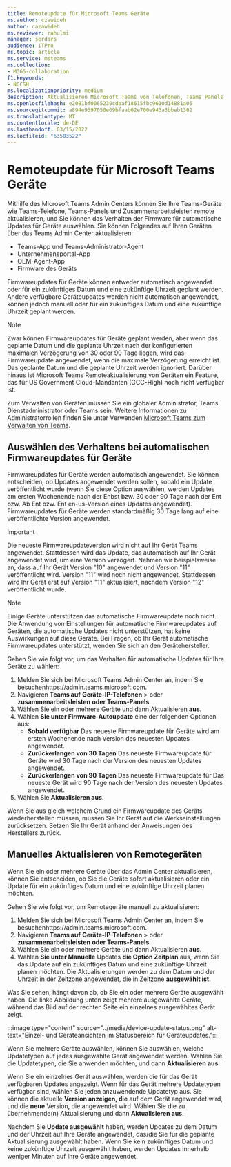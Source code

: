 ```yaml
---
title: Remoteupdate für Microsoft Teams Geräte
ms.author: czawideh
author: cazawideh
ms.reviewer: rahulmi
manager: serdars
audience: ITPro
ms.topic: article
ms.service: msteams
ms.collection:
- M365-collaboration
f1.keywords:
- NOCSH
ms.localizationpriority: medium
description: Aktualisieren Microsoft Teams von Telefonen, Teams Panels und Zusammenarbeitsleisten remote über Teams Admin Center
ms.openlocfilehash: e2081bf0065230cdaaf18615fbc9610d14881a05
ms.sourcegitcommit: a894e9397050e09bfaab02e700e943a3bbeb1302
ms.translationtype: MT
ms.contentlocale: de-DE
ms.lasthandoff: 03/15/2022
ms.locfileid: "63503522"
---
```

# <a name="update-microsoft-teams-devices-remotely"></a>Remoteupdate für Microsoft Teams Geräte

Mithilfe des Microsoft Teams Admin Centers können Sie Ihre Teams-Geräte wie Teams-Telefone, Teams-Panels und Zusammenarbeitsleisten remote aktualisieren, und Sie können das Verhalten der Firmware für automatische Updates für Geräte auswählen. Sie können Folgendes auf Ihren Geräten über das Teams Admin Center aktualisieren:

- Teams-App und Teams-Administrator-Agent
- Unternehmensportal-App
- OEM-Agent-App
- Firmware des Geräts

Firmwareupdates für Geräte können entweder automatisch angewendet oder für ein zukünftiges Datum und eine zukünftige Uhrzeit geplant werden. Andere verfügbare Geräteupdates werden nicht automatisch angewendet, können jedoch manuell oder für ein zukünftiges Datum und eine zukünftige Uhrzeit geplant werden.

> [!NOTE]
> Zwar können Firmwareupdates für Geräte geplant werden, aber wenn das geplante Datum und die geplante Uhrzeit nach der konfigurierten maximalen Verzögerung von 30 oder 90 Tage liegen, wird das Firmwareupdate angewendet, wenn die maximale Verzögerung erreicht ist. Das geplante Datum und die geplante Uhrzeit werden ignoriert. Darüber hinaus ist Microsoft Teams Remoteaktualisierung von Geräten ein Feature, das für US Government Cloud-Mandanten (GCC-High) noch nicht verfügbar ist.

Zum Verwalten von Geräten müssen Sie ein globaler Administrator, Teams Dienstadministrator oder Teams sein. Weitere Informationen zu Administratorrollen finden Sie unter Verwenden [Microsoft Teams zum Verwalten von Teams](../using-admin-roles.md).

## <a name="choose-automatic-device-firmware-update-behavior"></a>Auswählen des Verhaltens bei automatischen Firmwareupdates für Geräte

Firmwareupdates für Geräte werden automatisch angewendet. Sie können entscheiden, ob Updates angewendet werden sollen, sobald ein Update veröffentlicht wurde (wenn Sie diese Option auswählen, werden Updates am ersten Wochenende nach der Enbst bzw. 30 oder 90 Tage nach der Ent bzw. Ab Ent bzw. Ent en-us-Version eines Updates angewendet). Firmwareupdates für Geräte werden standardmäßig 30 Tage lang auf eine veröffentlichte Version angewendet.

> [!IMPORTANT]
> Die neueste Firmwareupdateversion wird nicht auf Ihr Gerät Teams angewendet. Stattdessen wird das Update, das automatisch auf Ihr Gerät angewendet wird, um eine Version verzögert. Nehmen wir beispielsweise an, dass auf Ihr Gerät Version "10" angewendet und Version "11" veröffentlicht wird. Version "11" wird noch nicht angewendet. Stattdessen wird Ihr Gerät erst auf Version "11" aktualisiert, nachdem Version "12" veröffentlicht wurde.

> [!NOTE]
> Einige Geräte unterstützen das automatische Firmwareupdate noch nicht. Die Anwendung von Einstellungen für automatische Firmwareupdates auf Geräten, die automatische Updates nicht unterstützen, hat keine Auswirkungen auf diese Geräte. Bei Fragen, ob Ihr Gerät automatische Firmwareupdates unterstützt, wenden Sie sich an den Gerätehersteller.

Gehen Sie wie folgt vor, um das Verhalten für automatische Updates für Ihre Geräte zu wählen:

1. Melden Sie sich bei Microsoft Teams Admin Center an, indem Sie besuchenhttps://admin.teams.microsoft.com.
2. Navigieren **Teams auf** **Geräte-IP-Telefonen** >  oder **zusammenarbeitsleisten** **oder Teams-Panels**.
3. Wählen Sie ein oder mehrere Geräte und dann Aktualisieren **aus**.
4. Wählen **Sie unter Firmware-Autoupdate** eine der folgenden Optionen aus:
    - **Sobald verfügbar** Das neueste Firmwareupdate für Geräte wird am ersten Wochenende nach Version des neuesten Updates angewendet.
    - **Zurückerlangen von 30 Tagen** Das neueste Firmwareupdate für Geräte wird 30 Tage nach der  Version des neuesten Updates angewendet.
    - **Zurückerlangen von 90 Tagen** Das neueste Firmwareupdate für Das neueste Gerät wird 90 Tage nach der Version des neuesten Updates angewendet.
5. Wählen Sie **Aktualisieren aus**.

Wenn Sie aus gleich welchem Grund ein Firmwareupdate des Geräts wiederherstellen müssen, müssen Sie Ihr Gerät auf die Werkseinstellungen zurücksetzen. Setzen Sie Ihr Gerät anhand der Anweisungen des Herstellers zurück.  

## <a name="manually-update-remote-devices"></a>Manuelles Aktualisieren von Remotegeräten

Wenn Sie ein oder mehrere Geräte über das Admin Center aktualisieren, können Sie entscheiden, ob Sie die Geräte sofort aktualisieren oder ein Update für ein zukünftiges Datum und eine zukünftige Uhrzeit planen möchten.

Gehen Sie wie folgt vor, um Remotegeräte manuell zu aktualisieren:

1. Melden Sie sich bei Microsoft Teams Admin Center an, indem Sie besuchenhttps://admin.teams.microsoft.com.
2. Navigieren **Teams auf** **Geräte-IP-Telefonen** >  oder **zusammenarbeitsleisten** **oder Teams-Panels**.
3. Wählen Sie ein oder mehrere Geräte und dann Aktualisieren **aus**.
4. Wählen **Sie unter Manuelle** Updates **die Option Zeitplan** aus, wenn Sie das Update auf ein zukünftiges Datum und eine zukünftige Uhrzeit planen möchten. Die Aktualisierungen werden zu dem Datum und der Uhrzeit in der Zeitzone angewendet, die in Zeitzone **ausgewählt ist**.

Was Sie sehen, hängt davon ab, ob Sie ein oder mehrere Geräte ausgewählt haben. Die linke Abbildung unten zeigt mehrere ausgewählte Geräte, während das Bild auf der rechten Seite ein einzelnes ausgewähltes Gerät zeigt.

:::image type="content" source="../media/device-update-status.png" alt-text="Einzel- und Geräteansichten im Statusbereich für Geräteupdates.":::

Wenn Sie mehrere Geräte auswählen, können Sie auswählen, welche Updatetypen auf jedes ausgewählte Gerät angewendet werden. Wählen Sie die Updatetypen, die Sie anwenden möchten, und dann **Aktualisieren aus**.

Wenn Sie ein einzelnes Gerät auswählen, werden die für das Gerät verfügbaren Updates angezeigt. Wenn für das Gerät mehrere Updatetypen verfügbar sind, wählen Sie jeden anzuwendende Updatetyp aus. Sie können die aktuelle **Version anzeigen, die** auf dem Gerät angewendet wird, und die **neue** Version, die angewendet wird. Wählen Sie die zu übernehmende(n) Aktualisierung und dann **Aktualisieren aus**.

Nachdem Sie **Update ausgewählt** haben, werden Updates zu dem Datum und der Uhrzeit auf Ihre Geräte angewendet, das/die Sie für die geplante Aktualisierung ausgewählt haben. Wenn Sie kein zukünftiges Datum und keine zukünftige Uhrzeit ausgewählt haben, werden Updates innerhalb weniger Minuten auf Ihre Geräte angewendet.
